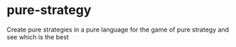 # pure-strategy
Create pure strategies in a pure language for the game of pure strategy and see which is the best
